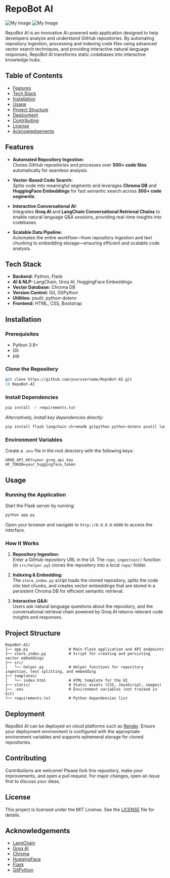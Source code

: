 # RepoBot AI

![My Image](https://raw.github.com/chetanp2002/images/main/RepoBot%201.png)
![My Image](https://raw.github.com/chetanp2002/images/main/RepoBot%202.png)

RepoBot AI is an innovative AI-powered web application designed to help developers analyze and understand GitHub repositories. By automating repository ingestion, processing and indexing code files using advanced vector search techniques, and providing interactive natural language responses, RepoBot AI transforms static codebases into interactive knowledge hubs.

## Table of Contents
- [Features](#features)
- [Tech Stack](#tech-stack)
- [Installation](#installation)
- [Usage](#usage)
- [Project Structure](#project-structure)
- [Deployment](#deployment)
- [Contributing](#contributing)
- [License](#license)
- [Acknowledgements](#acknowledgements)

## Features

- **Automated Repository Ingestion:**  
  Clones GitHub repositories and processes over **500+ code files** automatically for seamless analysis.

- **Vector-Based Code Search:**  
  Splits code into meaningful segments and leverages **Chroma DB** and **HuggingFace Embeddings** for fast semantic search across **300+ code segments**.

- **Interactive Conversational AI:**  
  Integrates **Groq AI** and **LangChain Conversational Retrieval Chains** to enable natural language Q&A sessions, providing real-time insights into codebases.

- **Scalable Data Pipeline:**  
  Automates the entire workflow—from repository ingestion and text chunking to embedding storage—ensuring efficient and scalable code analysis.

## Tech Stack

- **Backend:** Python, Flask
- **AI & NLP:** LangChain, Groq AI, HuggingFace Embeddings
- **Vector Database:** Chroma DB
- **Version Control:** Git, GitPython
- **Utilities:** psutil, python-dotenv
- **Frontend:** HTML, CSS, Bootstrap

## Installation

### Prerequisites

- Python 3.8+
- Git
- pip

### Clone the Repository

```bash
git clone https://github.com/yourusername/RepoBot-AI.git
cd RepoBot-AI
```

### Install Dependencies

```bash
pip install -r requirements.txt
```

*Alternatively, install key dependencies directly:*

```bash
pip install flask langchain chromadb gitpython python-dotenv psutil langchain-huggingface
```

### Environment Variables

Create a `.env` file in the root directory with the following keys:

```dotenv
GROQ_API_KEY=your_groq_api_key
HF_TOKEN=your_huggingface_token
```

## Usage

### Running the Application

Start the Flask server by running:

```bash
python app.py
```

Open your browser and navigate to `http://0.0.0.0:8080` to access the interface.

### How It Works

1. **Repository Ingestion:**  
   Enter a GitHub repository URL in the UI. The `repo_ingestion()` function (in `src/helper.py`) clones the repository into a local `repo/` folder.

2. **Indexing & Embedding:**  
   The `store_index.py` script loads the cloned repository, splits the code into text chunks, and creates vector embeddings that are stored in a persistent Chroma DB for efficient semantic retrieval.

3. **Interactive Q&A:**  
   Users ask natural language questions about the repository, and the conversational retrieval chain powered by Groq AI returns relevant code insights and responses.

## Project Structure

```
RepoBot-AI/
├── app.py                  # Main Flask application and API endpoints
├── store_index.py          # Script for creating and persisting vector embeddings
├── src/
│   └── helper.py           # Helper functions for repository ingestion, text splitting, and embedding
├── templates/
│   └── index.html          # HTML template for the UI
├── static/                 # Static assets (CSS, JavaScript, images)
├── .env                    # Environment variables (not tracked in Git)
└── requirements.txt        # Python dependencies list
```

## Deployment

RepoBot AI can be deployed on cloud platforms such as [Render](https://render.com). Ensure your deployment environment is configured with the appropriate environment variables and supports ephemeral storage for cloned repositories.

## Contributing

Contributions are welcome! Please fork this repository, make your improvements, and open a pull request. For major changes, open an issue first to discuss your ideas.

## License

This project is licensed under the MIT License. See the [LICENSE](LICENSE) file for details.

## Acknowledgements

- [LangChain](https://langchain.com)
- [Groq AI](https://groq.ai)
- [Chroma](https://www.trychroma.com)
- [HuggingFace](https://huggingface.co)
- [Flask](https://flask.palletsprojects.com)
- [GitPython](https://gitpython.readthedocs.io)
